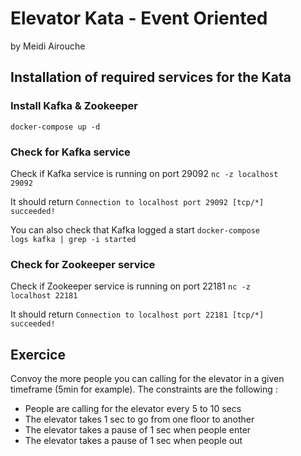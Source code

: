 # Elevator Kata - Event Oriented

by Meidi Airouche

## Installation of required services for the Kata

### Install Kafka & Zookeeper

<code>docker-compose up -d</code>

### Check for Kafka service

Check if Kafka service is running on port 29092
<code>nc -z localhost 29092</code>

It should return
<code>Connection to localhost port 29092 [tcp/*] succeeded!</code>

You can also check that Kafka logged a start
<code>docker-compose logs kafka | grep -i started</code>

### Check for Zookeeper service

Check if Zookeeper service is running on port 22181
<code>nc -z localhost 22181</code>

It should return
<code>Connection to localhost port 22181 [tcp/*] succeeded!</code>

## Exercice

Convoy the more people you can calling for the elevator in a given timeframe (5min for example). The constraints are the following :

- People are calling for the elevator every 5 to 10 secs
- The elevator takes 1 sec to go from one floor to another
- The elevator takes a pause of 1 sec when people enter
- The elevator takes a pause of 1 sec when people out
